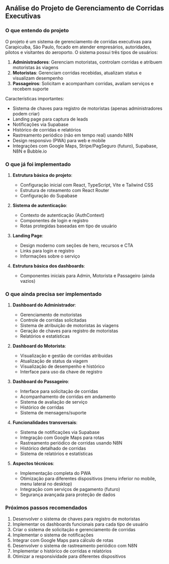 ## Análise do Projeto de Gerenciamento de Corridas Executivas

### O que entendo do projeto

O projeto é um sistema de gerenciamento de corridas executivas para Carapicuíba, São Paulo, focado em atender empresários, autoridades, pilotos e visitantes do aeroporto. O sistema possui três tipos de usuários:

1. **Administradores**: Gerenciam motoristas, controlam corridas e atribuem motoristas às viagens
2. **Motoristas**: Gerenciam corridas recebidas, atualizam status e visualizam desempenho
3. **Passageiros**: Solicitam e acompanham corridas, avaliam serviços e recebem suporte

Características importantes:
- Sistema de chaves para registro de motoristas (apenas administradores podem criar)
- Landing page para captura de leads
- Notificações via Supabase
- Histórico de corridas e relatórios
- Rastreamento periódico (não em tempo real) usando N8N
- Design responsivo (PWA) para web e mobile
- Integrações com Google Maps, Stripe/PagSeguro (futuro), Supabase, N8N e Bubble.io

### O que já foi implementado

1. **Estrutura básica do projeto**:
   - Configuração inicial com React, TypeScript, Vite e Tailwind CSS
   - Estrutura de roteamento com React Router
   - Configuração do Supabase

2. **Sistema de autenticação**:
   - Contexto de autenticação (AuthContext)
   - Componentes de login e registro
   - Rotas protegidas baseadas em tipo de usuário

3. **Landing Page**:
   - Design moderno com seções de hero, recursos e CTA
   - Links para login e registro
   - Informações sobre o serviço

4. **Estrutura básica dos dashboards**:
   - Componentes iniciais para Admin, Motorista e Passageiro (ainda vazios)

### O que ainda precisa ser implementado

1. **Dashboard do Administrador**:
   - Gerenciamento de motoristas
   - Controle de corridas solicitadas
   - Sistema de atribuição de motoristas às viagens
   - Geração de chaves para registro de motoristas
   - Relatórios e estatísticas

2. **Dashboard do Motorista**:
   - Visualização e gestão de corridas atribuídas
   - Atualização de status da viagem
   - Visualização de desempenho e histórico
   - Interface para uso da chave de registro

3. **Dashboard do Passageiro**:
   - Interface para solicitação de corridas
   - Acompanhamento de corridas em andamento
   - Sistema de avaliação de serviço
   - Histórico de corridas
   - Sistema de mensagens/suporte

4. **Funcionalidades transversais**:
   - Sistema de notificações via Supabase
   - Integração com Google Maps para rotas
   - Rastreamento periódico de corridas usando N8N
   - Histórico detalhado de corridas
   - Sistema de relatórios e estatísticas

5. **Aspectos técnicos**:
   - Implementação completa do PWA
   - Otimização para diferentes dispositivos (menu inferior no mobile, menu lateral no desktop)
   - Integração com serviços de pagamento (futuro)
   - Segurança avançada para proteção de dados

### Próximos passos recomendados

1. Desenvolver o sistema de chaves para registro de motoristas
2. Implementar os dashboards funcionais para cada tipo de usuário
3. Criar o sistema de solicitação e gerenciamento de corridas
4. Implementar o sistema de notificações
5. Integrar com Google Maps para cálculo de rotas
6. Desenvolver o sistema de rastreamento periódico com N8N
7. Implementar o histórico de corridas e relatórios
8. Otimizar a responsividade para diferentes dispositivos
